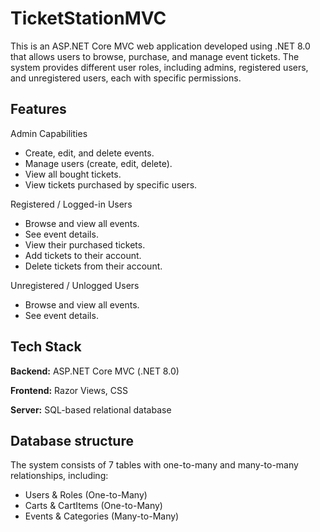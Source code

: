 
# TicketStationMVC

This is an ASP.NET Core MVC web application developed using .NET 8.0 that allows users to browse, purchase, and manage event tickets. The system provides different user roles, including admins, registered users, and unregistered users, each with specific permissions.

## Features

Admin Capabilities

- Create, edit, and delete events.
- Manage users (create, edit, delete).
- View all bought tickets.
- View tickets purchased by specific users.

Registered / Logged-in Users
- Browse and view all events.
- See event details.
- View their purchased tickets.
- Add tickets to their account.
- Delete tickets from their account.

Unregistered / Unlogged Users
- Browse and view all events.
- See event details.

## Tech Stack

**Backend:** ASP.NET Core MVC (.NET 8.0)

**Frontend:** Razor Views, CSS

**Server:** SQL-based relational database
## Database structure
The system consists of 7 tables with one-to-many and many-to-many relationships, including:

- Users & Roles (One-to-Many)
- Carts & CartItems (One-to-Many)
- Events & Categories (Many-to-Many)
